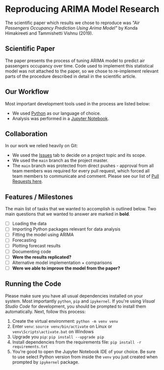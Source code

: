 # Reproducing ARIMA Model Research

The scientific paper which results we chose to reproduce was _"Air Passengers Occupancy Prediction Using Arima Model"_ by Konda Himakireeti and Tammishetti Vishnu (2019). 

## Scientific Paper

The paper presents the process of tuning ARIMA model to predict air passengers occupancy over time. Code used to implement this statistical model was not attached to the paper, so we chose to re-implement relevant parts of the procedure described in detail in the scientific article.

## Our Workflow

Most important development tools used in the process are listed below:

* We used [Python](https://www.python.org/) as our language of choice.
* Analysis was performed in a [Jupyter Notebook](https://jupyter.org/). 

## Collaboration

In our work we relied heavily on Git:

* We used the [Issues](https://github.com/Staneesh/Repro2023/issues?q=is%3Aissue) tab to decide on a project topic and its scope.
* We used the `main` branch as the project master.
* The `main` branch was protected from direct pushes - approval from all team members was required for every pull request, which forced all team members to communicate and comment. Please see our list of [Pull Requests here](https://github.com/Staneesh/Repro2023/pulls?q=is%3Apr+).

## Features / Milestones

The main list of tasks that we wanted to accomplish is outlined below. Two main questions that we wanted to answer are marked in **bold**.

- [ ] Loading the data
- [ ] Importing Python packages relevant for data analysis
- [ ] Fitting the model using ARIMA
- [ ] Forecasting 
- [ ] Plotting forecast results
- [ ] Documenting code
- [ ] **Were the results replicated?**
- [ ] Alternative model implementation + comparisons
- [ ] **Were we able to improve the model from the paper?**

## Running the Code

Please make sure you have all usual dependencies installed on your system. Most importantly `python`, `pip` and `ipykernel`. If you're using _Visual Studio Code_ for development, you should be prompted to install them automatically. Next, follow this process:

1. Create the virtual environment: `python -m venv venv`
2. Enter `venv`: `source venv/bin/activate` on Linux or `venv\Scripts\activate.bat` on Windows
3. Upgrade you `pip`: `pip install --upgrade pip`
4. Install dependencies from the requirements file: `pip install -r requirements.txt`
5. You're good to open the Jupyter Notebook IDE of your choice. Be sure to use select Python version from inside the `venv` you just created when prompted by `ipykernel` package.